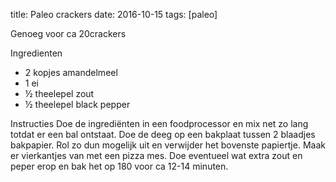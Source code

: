 title: Paleo crackers
date: 2016-10-15
tags: [paleo]

Genoeg voor ca 20crackers


Ingredienten
- 2 kopjes amandelmeel
- 1 ei
- ½ theelepel zout
- ½ theelepel black pepper

Instructies
Doe de ingrediënten in een foodprocessor en mix net zo lang totdat er een bal ontstaat. Doe de deeg op een bakplaat tussen 2 blaadjes bakpapier. Rol zo dun mogelijk uit en verwijder het bovenste papiertje. Maak er vierkantjes van met een pizza mes. Doe eventueel wat extra zout en peper erop en bak het op 180 voor ca 12-14 minuten.